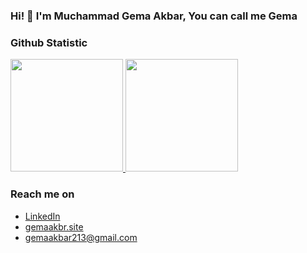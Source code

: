 ### Hi! 👋 I'm Muchammad Gema Akbar, You can call me Gema

### Github Statistic
<p align="left">
<a href="https://github.com/gemm123">
  <img height="180em" src="https://github-readme-stats-eight-theta.vercel.app/api?username=gemm123&show_icons=true&theme=algolia&include_all_commits=true&count_private=true"/>
  <img height="180em" src="https://github-readme-stats-eight-theta.vercel.app/api/top-langs/?username=gemm123&layout=compact&langs_count=8&theme=algolia"/>
</a>
</p>

### Reach me on
- <a href="https://linkedin.com/in/gemaakbar07/">LinkedIn</a>
- <a href="http://gemaakbr.site">gemaakbr.site</a>
- gemaakbar213@gmail.com
